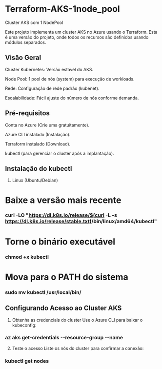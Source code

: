 # Terraform-AKS-1node_pool
Cluster AKS com 1 NodePool

Este projeto implementa um cluster AKS no Azure usando o Terraform. Esta é uma versão do projeto, onde todos os recursos são definidos usando módulos separados.

##  Visão Geral
Cluster Kubernetes: Versão estável do AKS.

Node Pool: 1 pool de nós (system) para execução de workloads.

Rede: Configuração de rede padrão (kubenet).

Escalabilidade: Fácil ajuste do número de nós conforme demanda.

## Pré-requisitos
Conta no Azure (Crie uma gratuitamente).

Azure CLI instalado (Instalação).

Terraform instalado (Download).

kubectl (para gerenciar o cluster após a implantação).

## Instalação do kubectl
1. Linux (Ubuntu/Debian)
# Baixe a versão mais recente
  ### curl -LO "https://dl.k8s.io/release/$(curl -L -s https://dl.k8s.io/release/stable.txt)/bin/linux/amd64/kubectl"

# Torne o binário executável
  ### chmod +x kubectl

# Mova para o PATH do sistema
  ### sudo mv kubectl /usr/local/bin/

## Configurando Acesso ao Cluster AKS
1. Obtenha as credenciais do cluster
Use o Azure CLI para baixar o kubeconfig:

### az aks get-credentials --resource-group <nome-do-resource-group> --name <nome-do-cluster-aks>

2. Teste o acesso
Liste os nós do cluster para confirmar a conexão:

### kubectl get nodes
